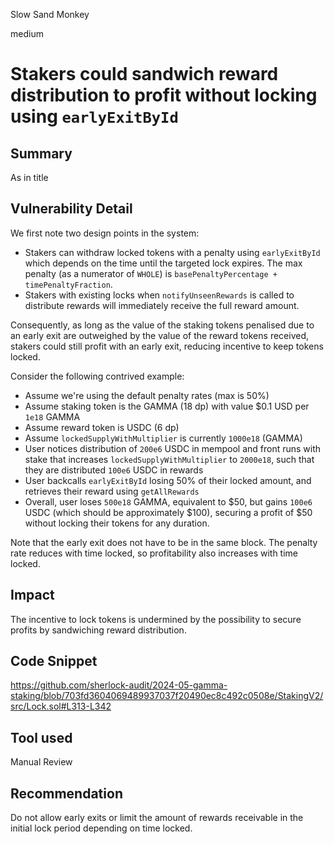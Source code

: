 Slow Sand Monkey

medium

# Stakers could sandwich reward distribution to profit without locking using `earlyExitById`

## Summary
As in title

## Vulnerability Detail
We first note two design points in the system:
- Stakers can withdraw locked tokens with a penalty using `earlyExitById` which depends on the time until the targeted lock expires. The max penalty (as a numerator of `WHOLE`) is `basePenaltyPercentage + timePenaltyFraction`.
- Stakers with existing locks when `notifyUnseenRewards` is called to distribute rewards will immediately receive the full reward amount.

Consequently, as long as the value of the staking tokens penalised due to an early exit are outweighed by the value of the reward tokens received, stakers could still profit with an early exit, reducing incentive to keep tokens locked.

Consider the following contrived example:
- Assume we're using the default penalty rates (max is 50%)
- Assume staking token is the GAMMA (18 dp) with value $0.1 USD per `1e18` GAMMA
- Assume reward token is USDC (6 dp)
- Assume `lockedSupplyWithMultiplier` is currently `1000e18` (GAMMA)
- User notices distribution of `200e6` USDC in mempool and front runs with stake that increases `lockedSupplyWithMultiplier` to `2000e18`, such that they are distributed `100e6` USDC in rewards
- User backcalls `earlyExitById` losing 50% of their locked amount, and retrieves their reward using `getAllRewards`
- Overall, user loses `500e18` GAMMA, equivalent to $50, but gains `100e6` USDC (which should be approximately $100), securing a profit of $50 without locking their tokens for any duration.

Note that the early exit does not have to be in the same block. The penalty rate reduces with time locked, so profitability also increases with time locked.

## Impact
The incentive to lock tokens is undermined by the possibility to secure profits by sandwiching reward distribution.

## Code Snippet
https://github.com/sherlock-audit/2024-05-gamma-staking/blob/703fd3604069489937037f20490ec8c492c0508e/StakingV2/src/Lock.sol#L313-L342

## Tool used

Manual Review

## Recommendation
Do not allow early exits or limit the amount of rewards receivable in the initial lock period depending on time locked.
